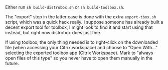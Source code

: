 Either run `sh build-distrobox.sh` or `sh build-toolbox.sh`.

The "export" step in the latter case is done with the extra `export-tbox.sh` script, which was a quick hack really. I suppose someone has already built a decent export tool for toolbox, I might look to find it and start using that instead, but right now distrobox does just fine.

If using toolbox, the only thing needed is to right-click on the downloaded file (when accessing your Citrix workspace) and choose to "Open With..." selecting the exported toolbox app (Citrix Workspace). Mark to "always open files of this type" so you never have to open them manually in the future.

